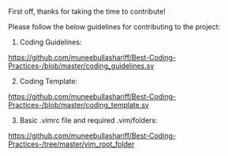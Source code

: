 First off, thanks for taking the time to contribute! 

Please follow the below guidelines for contributing to the project:

1) Coding Guidelines:

https://github.com/muneebullashariff/Best-Coding-Practices-/blob/master/coding_guidelines.sv

2) Coding Template:

https://github.com/muneebullashariff/Best-Coding-Practices-/blob/master/coding_template.sv

3) Basic .vimrc file and required .vim/folders:

https://github.com/muneebullashariff/Best-Coding-Practices-/tree/master/vim_root_folder
